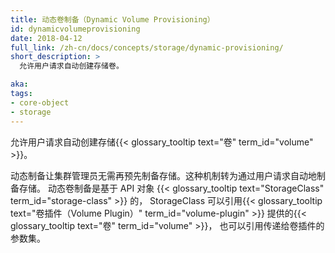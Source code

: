 ```yaml
---
title: 动态卷制备（Dynamic Volume Provisioning）
id: dynamicvolumeprovisioning
date: 2018-04-12
full_link: /zh-cn/docs/concepts/storage/dynamic-provisioning/
short_description: >
  允许用户请求自动创建存储卷。

aka: 
tags:
- core-object
- storage
---
```


允许用户请求自动创建存储{{< glossary_tooltip text="卷" term_id="volume" >}}。


动态制备让集群管理员无需再预先制备存储。这种机制转为通过用户请求自动地制备存储。
动态卷制备是基于 API 对象 {{< glossary_tooltip text="StorageClass" term_id="storage-class" >}} 的，
StorageClass 可以引用{{< glossary_tooltip text="卷插件（Volume Plugin）" term_id="volume-plugin" >}}
提供的{{< glossary_tooltip text="卷" term_id="volume" >}}，
也可以引用传递给卷插件的参数集。
